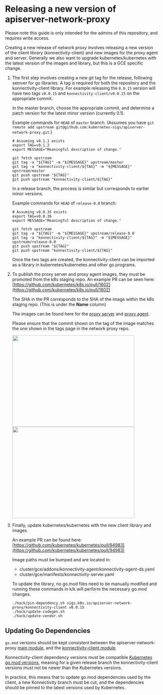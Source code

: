 # Releasing a new version of apiserver-network-proxy

Please note this guide is only intended for the admins of this repository, and requires write access.

Creating a new release of network proxy involves releasing a new version of the client library (konnectivity-client) and new images for the proxy agent and server. Generally we also want to upgrade kubernetes/kubernetes with the latest version of the images and library, but this is a GCE specific change.

1. The first step involves creating a new git tag for the release, following semver for go libraries. A tag is required for both the repository and the konnectivity-client library. For example releasing the `0.0.15` version will have two tags `v0.0.15` and `konnectivity-client/v0.0.15` on the appropriate commit.

    In the master branch, choose the appropriate commit, and determine a patch version for the latest minor version (currently 0.1).

    Example commands for `HEAD` of `master` branch. (Assumes you have `git remote add upstream git@github.com:kubernetes-sigs/apiserver-network-proxy.git`.)

    ```
    # Assuming v0.1.1 exists
    export TAG=v0.1.2
    export MESSAGE="Meaningful description of change."

    git fetch upstream
    git tag -a "${TAG}" -m "${MESSAGE}" upstream/master
    git tag -a "konnectivity-client/${TAG}" -m "${MESSAGE}" upstream/master
    git push upstream "${TAG}"
    git push upstream "konnectivity-client/${TAG}"
    ```

    In a release branch, the process is similar but corresponds to earlier minor versions.

    Example commands for `HEAD` of `release-0.0` branch:

    ```
    # Assuming v0.0.35 exists
    export TAG=v0.0.36
    export MESSAGE="Meaningful description of change."

    git fetch upstream
    git tag -a "${TAG}" -m "${MESSAGE}" upstream/release-0.0
    git tag -a "konnectivity-client/${TAG}" -m "${MESSAGE}" upstream/release-0.0
    git push upstream "${TAG}"
    git push upstream "konnectivity-client/${TAG}"
    ```

    Once the two tags are created, the konnectivity-client can be imported as a library in kubernetes/kubernetes and other go programs.

2. To publish the proxy server and proxy agent images, they must be promoted from the k8s staging repo. An example PR can be seen here: [https://github.com/kubernetes/k8s.io/pull/1602](https://github.com/kubernetes/k8s.io/pull/1602)

    The SHA in the PR corresponds to the SHA of the image within the k8s staging repo. (This is under the **Name** column)

    The images can be found here for the [proxy server](http://console.cloud.google.com/gcr/images/k8s-staging-kas-network-proxy/GLOBAL/proxy-server?gcrImageListsize=30) and [proxy agent](http://console.cloud.google.com/gcr/images/k8s-staging-kas-network-proxy/GLOBAL/proxy-agent?gcrImageListsize=30).

    Please ensure that the commit shown on the tag of the image matches the one shown in the tags page in the network proxy repo.

    <img src="https://user-images.githubusercontent.com/7691399/106816880-09040600-6644-11eb-8907-f50c53dfe475.png" width="400px" height="300px" /> <img src="https://user-images.githubusercontent.com/7691399/106815303-a4e04280-6641-11eb-82d2-4ef4fb34437a.png" width="400px" height="300px" />

3. Finally, update kubernetes/kubernetes with the new client library and images.

    An example PR can be found here: [https://github.com/kubernetes/kubernetes/pull/94983](https://github.com/kubernetes/kubernetes/pull/94983)

    Image paths must be bumped and are located in:

    - cluster/gce/addons/konnectivity-agent/konnectivity-agent-ds.yaml
    - cluster/gce/manifests/konnectivity-server.yaml

    To update the library, no go.mod files need to be manually modified and running these commands in k/k will perform the necessary go.mod changes.

    ```
    ./hack/pin-dependency.sh sigs.k8s.io/apiserver-network-proxy/konnectivity-client v0.0.15
    ./hack/update-codegen.sh
    ./hack/update-vendor.sh
    ```

## Updating Go Dependencies

`go.mod` versions should be kept consistent between the apiserver-network-proxy [main module](go.mod),
and the [konnectivity-client module](/konnectivity-client/go.mod).

Konnectivity-client dependency versions must be compatible
[Kubernetes go.mod versions](https://github.com/kubernetes/kubernetes/blob/master/go.mod),
meaning for a given release branch the konnectivity-client versions must not be newer than the
Kubernetes versions.

In practice, this means that to update go.mod dependencies used by the client, a new Konnectivity
branch must be cut, and the dependencies should be pinned to the latest versions used by Kubernetes.
